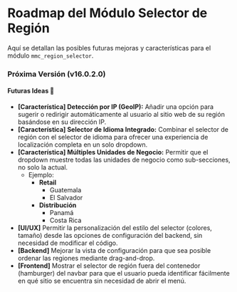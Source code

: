# Roadmap del Módulo Selector de Región

Aquí se detallan las posibles futuras mejoras y características para el módulo `mmc_region_selector`.

### Próxima Versión (v16.0.2.0)

#### Futuras Ideas 🚀

* **[Característica] Detección por IP (GeoIP):** Añadir una opción para sugerir o redirigir automáticamente al usuario al sitio web de su región basándose en su dirección IP.
* **[Característica] Selector de Idioma Integrado:** Combinar el selector de región con el selector de idioma para ofrecer una experiencia de localización completa en un solo dropdown.
* **[Característica] Múltiples Unidades de Negocio:** Permitir que el dropdown muestre todas las unidades de negocio como sub-secciones, no solo la actual.
    * Ejemplo:
        * **Retail**
            * Guatemala
            * El Salvador
        * **Distribución**
            * Panamá
            * Costa Rica
* **[UI/UX]** Permitir la personalización del estilo del selector (colores, tamaño) desde las opciones de configuración del backend, sin necesidad de modificar el código.
* **[Backend]** Mejorar la vista de configuración para que sea posible ordenar las regiones mediante drag-and-drop.
* **[Frontend]** Mostrar el selector de región fuera del contenedor (hamburger) del navbar para que el usuario pueda identificar fácilmente en qué sitio se encuentra sin necesidad de abrir el menú.